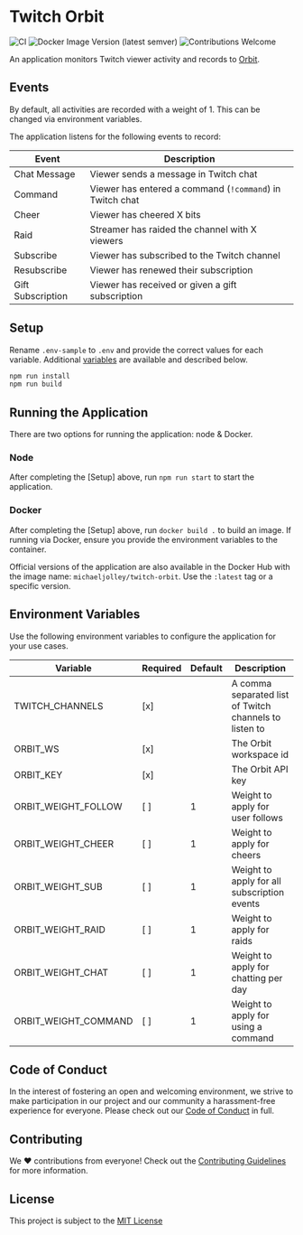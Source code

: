 # Twitch Orbit

![CI](https://github.com/michaeljolley/twitch-orbit/actions/workflows/CI.yml/badge.svg)
![Docker Image Version (latest semver)](https://img.shields.io/docker/v/michaeljolley/twitch-orbit?sort=semver)
![Contributions Welcome](https://img.shields.io/badge/contributions-welcome-brightgreen)

An application monitors Twitch viewer activity and records to [Orbit](https://orbit.love).

## Events

By default, all activities are recorded with a weight of 1. This can be changed
via environment variables.

The application listens for the following events to record:

| Event | Description |
| --- | --- |
| Chat Message | Viewer sends a message in Twitch chat |
| Command | Viewer has entered a command (`!command`) in Twitch chat |
| Cheer | Viewer has cheered X bits |
| Raid | Streamer has raided the channel with X viewers |
| Subscribe | Viewer has subscribed to the Twitch channel |
| Resubscribe | Viewer has renewed their subscription |
| Gift Subscription | Viewer has received or given a gift subscription |

## Setup

Rename `.env-sample` to `.env` and provide the correct values for each variable.
Additional [variables](#Environment_Variables) are available and described below.

```bash
npm run install
npm run build
```

## Running the Application

There are two options for running the application: node & Docker.

### Node

After completing the [Setup] above, run `npm run start` to start the application.

### Docker

After completing the [Setup] above, run `docker build .` to build an image. If
running via Docker, ensure you provide the environment variables to the container.

Official versions of the application are also available in the Docker Hub
with the image name: `michaeljolley/twitch-orbit`. Use the `:latest` tag or
a specific version.

## Environment Variables

Use the following environment variables to configure the application for your
use cases.

| Variable | Required | Default | Description |
| --- | --- | --- | --- |
| TWITCH_CHANNELS | [x] | | A comma separated list of Twitch channels to listen to |
| ORBIT_WS | [x] | | The Orbit workspace id |
| ORBIT_KEY | [x] | | The Orbit API key |
| ORBIT_WEIGHT_FOLLOW     | [ ] | 1 | Weight to apply for user follows |
| ORBIT_WEIGHT_CHEER      | [ ] | 1 | Weight to apply for cheers |
| ORBIT_WEIGHT_SUB        | [ ] | 1 | Weight to apply for all subscription events |
| ORBIT_WEIGHT_RAID       | [ ] | 1 | Weight to apply for raids |
| ORBIT_WEIGHT_CHAT       | [ ] | 1 | Weight to apply for chatting per day |
| ORBIT_WEIGHT_COMMAND    | [ ] | 1 | Weight to apply for using a command |

## Code of Conduct

In the interest of fostering an open and welcoming environment, we strive to make participation in our project and our community a harassment-free experience for everyone. Please check out our [Code of Conduct](CODE_OF_CONDUCT.md) in full.

## Contributing

We :heart: contributions from everyone! Check out the [Contributing Guidelines](CONTRIBUTING.md) for more information.

## License

This project is subject to the [MIT License](LICENSE)
